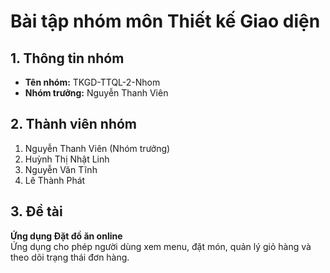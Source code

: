 # Bài tập nhóm môn Thiết kế Giao diện
## 1. Thông tin nhóm
- **Tên nhóm:** TKGD-TTQL-2-Nhom  
- **Nhóm trưởng:** Nguyễn Thanh Viên 
## 2. Thành viên nhóm
1. Nguyễn Thanh Viên (Nhóm trưởng)  
2. Huỳnh Thị Nhật Linh 
3. Nguyễn Văn Tĩnh 
4. Lê Thành Phát
## 3. Đề tài
**Ứng dụng Đặt đồ ăn online**  
Ứng dụng cho phép người dùng xem menu, đặt món, quản lý giỏ hàng và theo dõi trạng thái đơn hàng.


